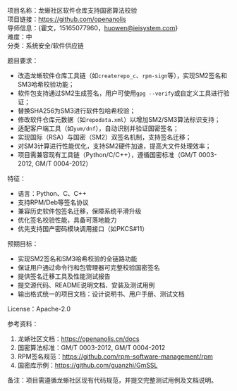 项目名称：龙蜥社区软件仓库支持国密算法校验  
项目链接：https://github.com/openanolis  
导师信息：{霍文，15165077960，huowen@ieisystem.com}  
难度：中  
分类：系统安全/软件供应链  

题目要求：  
- 改造龙蜥软件仓库工具链（如`createrepo_c`、`rpm-sign`等），实现SM2签名和SM3哈希校验功能；  
- 软件包支持通过SM2生成签名，用户可使用`gpg --verify`或自定义工具进行验证；  
- 替换SHA256为SM3进行软件包哈希校验；  
- 修改软件仓库元数据（如`repodata.xml`）以增加SM2/SM3算法标识支持；  
- 适配客户端工具（如`yum/dnf`），自动识别并验证国密签名；  
- 实现国际（RSA）与国密（SM2）双签名机制，支持签名迁移；  
- 对SM3计算进行性能优化，支持SM2硬件加速，提高大文件处理效率；  
- 项目需兼容现有工具链（Python/C/C++），遵循国密标准（GM/T 0003-2012, GM/T 0004-2012）  

特征：  
- 语言：Python、C、C++  
- 支持RPM/Deb等签名协议  
- 兼容历史软件包签名迁移，保障系统平滑升级  
- 优化签名校验性能，具备可落地能力  
- 优先支持国产密码模块调用接口（如PKCS#11）  

预期目标：  
- 实现SM2签名和SM3哈希校验的全链路功能  
- 保证用户通过命令行和包管理器可完整校验国密签名  
- 提供签名迁移工具及性能测试报告  
- 提交源代码、README说明文档、安装及测试用例  
- 输出格式统一的项目文档：设计说明书、用户手册、测试文档  

License：Apache-2.0  

参考资料：  
1. 龙蜥社区文档：https://openanolis.cn/docs  
2. 国密算法标准：GM/T 0003-2012, GM/T 0004-2012  
3. RPM签名规范：https://github.com/rpm-software-management/rpm  
4. 国密库示例：https://github.com/guanzhi/GmSSL  

备注：项目需遵循龙蜥社区现有代码规范，并提交完整测试用例及文档说明。  
